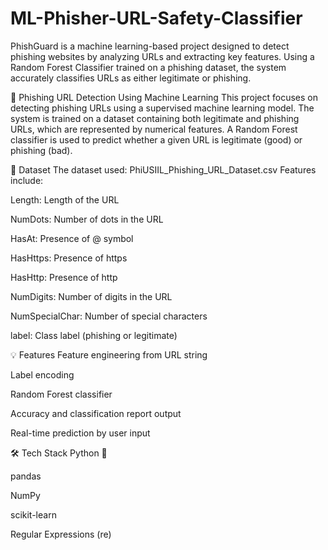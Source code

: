 # ML-Phisher-URL-Safety-Classifier
PhishGuard is a machine learning-based project designed to detect phishing websites by analyzing URLs and extracting key features. Using a Random Forest Classifier trained on a phishing dataset, the system accurately classifies URLs as either legitimate or phishing. 

🔐 Phishing URL Detection Using Machine Learning
This project focuses on detecting phishing URLs using a supervised machine learning model. The system is trained on a dataset containing both legitimate and phishing URLs, which are represented by numerical features. A Random Forest classifier is used to predict whether a given URL is legitimate (good) or phishing (bad).

📂 Dataset
The dataset used: PhiUSIIL_Phishing_URL_Dataset.csv
Features include:

Length: Length of the URL

NumDots: Number of dots in the URL

HasAt: Presence of @ symbol

HasHttps: Presence of https

HasHttp: Presence of http

NumDigits: Number of digits in the URL

NumSpecialChar: Number of special characters

label: Class label (phishing or legitimate)

💡 Features
Feature engineering from URL string

Label encoding

Random Forest classifier

Accuracy and classification report output

Real-time prediction by user input

🛠️ Tech Stack
Python 🐍

pandas

NumPy

scikit-learn

Regular Expressions (re)

